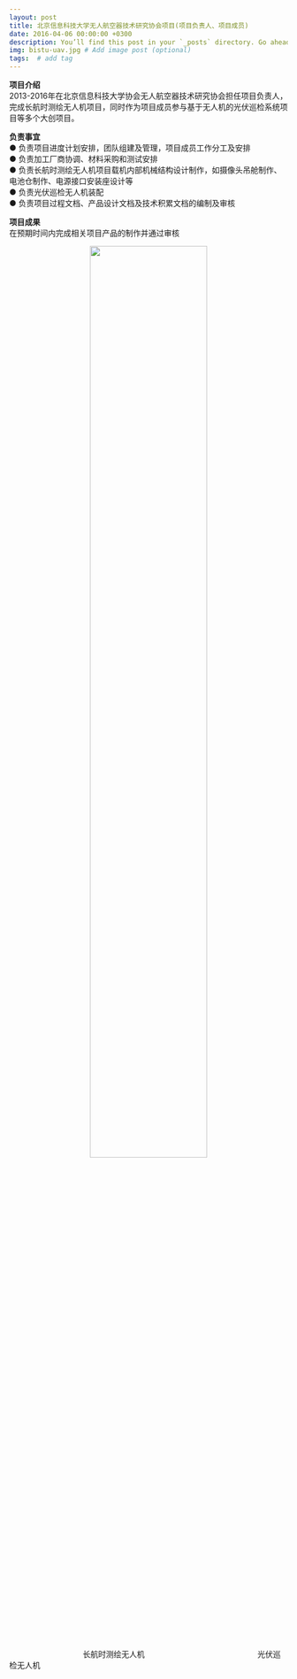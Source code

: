 ```yaml
---
layout: post
title: 北京信息科技大学无人航空器技术研究协会项目(项目负责人、项目成员)
date: 2016-04-06 00:00:00 +0300
description: You’ll find this post in your `_posts` directory. Go ahead and edit it and re-build the site to see your changes. # Add post description (optional)
img: bistu-uav.jpg # Add image post (optional)
tags:  # add tag
---
```

**项目介绍**  
2013-2016年在北京信息科技大学协会无人航空器技术研究协会担任项目负责人，完成长航时测绘无人机项目，同时作为项目成员参与基于无人机的光伏巡检系统项目等多个大创项目。 

**负责事宜**   
●  负责项目进度计划安排，团队组建及管理，项目成员工作分工及安排  
●  负责加工厂商协调、材料采购和测试安排  
●  负责长航时测绘无人机项目载机内部机械结构设计制作，如摄像头吊舱制作、电池仓制作、电源接口安装座设计等  
●  负责光伏巡检无人机装配  
●  负责项目过程文档、产品设计文档及技术积累文档的编制及审核 

**项目成果**   
在预期时间内完成相关项目产品的制作并通过审核
<div align="center"><img width="65%" height="65%" src="{{site.baseurl}}/assets/img/bistu-uav01.png"/></div>  
&ensp;&ensp;&ensp;&ensp;&ensp;&ensp;&ensp;&ensp;&ensp;&ensp;&ensp;&ensp;&ensp;&ensp;&ensp;&ensp;&ensp;&ensp;&ensp;长航时测绘无人机&ensp;&ensp;&ensp;&ensp;&ensp;&ensp;&ensp;&ensp;&ensp;&ensp; &nbsp; &ensp; &ensp; &ensp; &ensp; &ensp; &ensp; &ensp; &ensp;&ensp;&ensp;&ensp;&ensp;&ensp; 光伏巡检无人机
 
